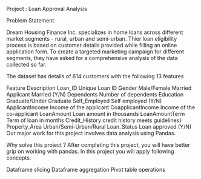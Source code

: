 Project : Loan Approval Analysis


Problem Statement

Dream Housing Finance Inc. specializes in home loans across different market segments - rural, urban and semi-urban. Thier loan eligibility process is based on customer details provided while filling an online application form. To create a targeted marketing campaign for different segments, they have asked for a comprehensive analysis of the data collected so far.

The dataset has details of 614 customers with the following 13 features

Feature	Description
Loan_ID	Unique Loan ID
Gender	Male/Female
Married	Applicant Married (Y/N)
Dependents	Number of dependents
Education	Graduate/Under Graduate
Self_Employed	Self employed (Y/N)
ApplicantIncome	Income of the applicant
CoapplicantIncome	Income of the co-applicant
LoanAmount	Loan amount in thousands
LoanAmountTerm	Term of loan in months
Credit_History	credit history meets guidelines}
Property_Area	Urban/Semi-Urban/Rural
Loan_Status	Loan approved (Y/N)
Our major work for this project involves data analysis using Pandas.

Why solve this project ?
After completing this project, you will have better grip on working with pandas. In this project you will apply following concepts.

Dataframe slicing
Dataframe aggregation
Pivot table operations
